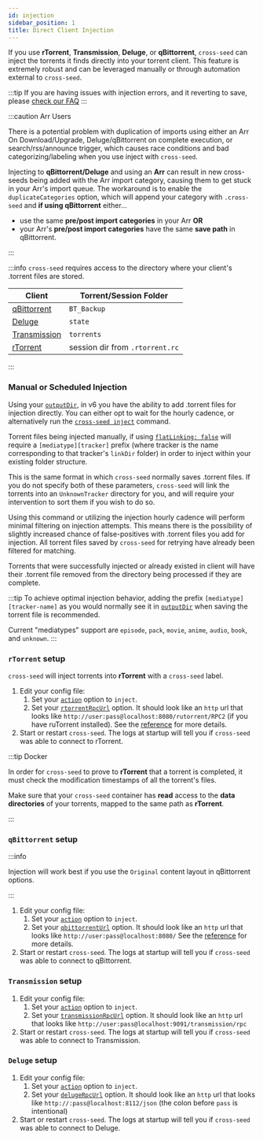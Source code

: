 ```yaml
---
id: injection
sidebar_position: 1
title: Direct Client Injection
---
```


If you use **rTorrent**, **Transmission**, **Deluge**, or **qBittorrent**, `cross-seed`
can inject the torrents it finds directly into your torrent client. This feature is extremely
robust and can be leveraged manually or through automation external to `cross-seed`.

:::tip
If you are having issues with injection errors, and it reverting to save, please [check our FAQ](../basics/faq-troubleshooting.md#failed-to-inject-saving-instead)
:::

:::caution Arr Users

There is a potential problem with duplication of imports using either an Arr On Download/Upgrade, Deluge/qBittorrent on complete execution,
or search/rss/announce trigger, which causes race conditions and bad categorizing/labeling when you use inject with `cross-seed`.

Injecting to **qBittorrent/Deluge** and using an **Arr** can result in new cross-seeds being added with the Arr import
category, causing them to get stuck in your Arr's import queue. The workaround is to enable the `duplicateCategories`
option, which will append your category with `.cross-seed` and **if using qBittorrent** either...

-   use the same **pre/post import categories** in your Arr **OR**
-   your Arr's **pre/post import categories** have the same **save path** in qBittorrent.

:::

:::info
`cross-seed` requires access to the directory where your client's .torrent files are stored.

| Client                              | Torrent/Session Folder          |
| ----------------------------------- | ------------------------------- |
| [qBittorrent](#qbittorrent-setup)   | `BT_Backup`                     |
| [Deluge](#deluge-setup)             | `state`                         |
| [Transmission](#transmission-setup) | `torrents`                      |
| [rTorrent](#rtorrent-setup)         | session dir from `.rtorrent.rc` |

:::

### Manual or Scheduled Injection

Using your [`outputDir`](../basics/options.md#outputdir), in v6 you have the ability to add .torrent files for injection directly. You can either opt to wait for the hourly cadence, or alternatively run the [`cross-seed inject`](../reference/utils.md#cross-seed-inject) command.

Torrent files being injected manually, if using [`flatLinking: false`](../basics/options.md#flatlinking) will require a `[mediatype][tracker]` prefix (where tracker is the name corresponding to that tracker's `linkDir` folder) in order to inject within your existing folder structure.

This is the same format in which `cross-seed` normally saves .torrent files. If you do not specify both of these parameters, `cross-seed` will link the torrents into an `UnknownTracker` directory for you, and will require your intervention to sort them if you wish to do so.

Using this command or utilizing the injection hourly cadence will perform minimal filtering on injection attempts. This means there is the possibility of slightly increased chance of false-positives with .torrent files you add for injection. All torrent files saved by `cross-seed` for retrying have already been filtered for matching.

Torrents that were successfully injected or already existed in client will have their .torrent file removed from the directory being processed if they are complete.

:::tip
To achieve optimal injection behavior, adding the prefix `[mediatype][tracker-name]` as you would normally see it in [`outputDir`](../basics/options.md#outputdir) when saving the torrent file is recommended.

Current "mediatypes" support are `episode`, `pack`, `movie`, `anime`, `audio`, `book`, and `unknown`.
:::

### `rTorrent` setup

`cross-seed` will inject torrents into **rTorrent** with a `cross-seed` label.

1. Edit your config file:
    1. Set your [`action`](../basics/options#action) option to `inject`.
    2. Set your [`rtorrentRpcUrl`](../basics/options#rtorrentrpcurl) option.
       It should look like an `http` url that looks like
       `http://user:pass@localhost:8080/rutorrent/RPC2` (if you have ruTorrent
       installed). See the [reference](../basics/options#rtorrentrpcurl) for
       more details.
2. Start or restart `cross-seed`. The logs at startup will tell you if
   `cross-seed` was able to connect to rTorrent.

:::tip Docker

In order for `cross-seed` to prove to **rTorrent** that a torrent is completed,
it must check the modification timestamps of all the torrent's files.

Make sure that your `cross-seed` container has **read** access to the **data
directories** of your torrents, mapped to the same path as **rTorrent**.

:::

### `qBittorrent` setup

:::info

Injection will work best if you use the `Original` content layout in qBittorrent options.

:::

1. Edit your config file:
    1. Set your [`action`](../basics/options#action) option to `inject`.
    2. Set your [`qbittorrentUrl`](../basics/options#qbittorrenturl) option.
       It should look like an `http` url that looks like
       `http://user:pass@localhost:8080/` See the
       [reference](../basics/options#qbittorrenturl) for more details.
2. Start or restart `cross-seed`. The logs at startup will tell you if
   `cross-seed` was able to connect to qBittorrent.

### `Transmission` setup

1. Edit your config file:
    1. Set your [`action`](../basics/options#action) option to `inject`.
    2. Set your [`transmissionRpcUrl`](../basics/options#rtorrentrpcurl) option.
       It should look like an `http` url that looks like
       `http://user:pass@localhost:9091/transmission/rpc`
2. Start or restart `cross-seed`. The logs at startup will tell you if
   `cross-seed` was able to connect to Transmission.

### `Deluge` setup

1. Edit your config file:
    1. Set your [`action`](../basics/options#action) option to `inject`.
    2. Set your [`delugeRpcUrl`](../basics/options#delugerpcurl) option.
       It should look like an `http` url that looks like
       `http://:pass@localhost:8112/json` (the colon before `pass` is intentional)
2. Start or restart `cross-seed`. The logs at startup will tell you if
   `cross-seed` was able to connect to Deluge.
